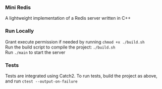 ### Mini Redis
A lightweight implementation of a Redis server written in C++

### Run Locally
Grant execute permission if needed by running `chmod +x ./build.sh` \
Run the build script to compile the project: `./build.sh` \
Run `./main` to start the server

### Tests
Tests are integrated using Catch2. To run tests, build the project as above, and run `ctest --output-on-failure`

